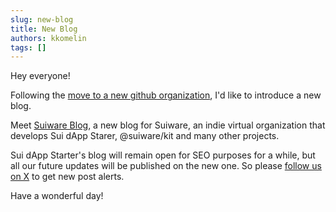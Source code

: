 ```yaml
---
slug: new-blog
title: New Blog
authors: kkomelin
tags: []
---
```


Hey everyone!

Following the [move to a new github organization](/blog/new-github-organization), I'd like to introduce a new blog.

<!--truncate-->

Meet [Suiware Blog](https://suiware.io/posts), a new blog for Suiware, an indie virtual organization that develops Sui dApp Starer, @suiware/kit and many other projects. 

Sui dApp Starter's blog will remain open for SEO purposes for a while, but all our future updates will be published on the new one. So please [follow us on X](https://x.com/suiware_) to get new post alerts.

Have a wonderful day!
